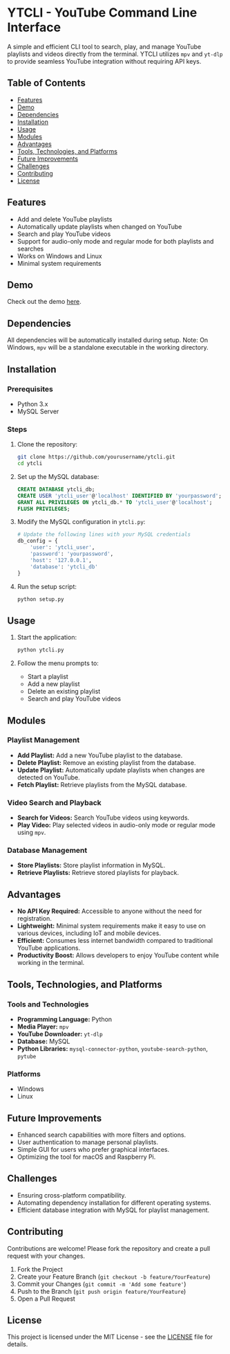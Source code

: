 # YTCLI - YouTube Command Line Interface

A simple and efficient CLI tool to search, play, and manage YouTube playlists and videos directly from the terminal. YTCLI utilizes `mpv` and `yt-dlp` to provide seamless YouTube integration without requiring API keys.

## Table of Contents
- [Features](#features)
- [Demo](#demo)
- [Dependencies](#dependencies)
- [Installation](#installation)
- [Usage](#usage)
- [Modules](#modules)
- [Advantages](#advantages)
- [Tools, Technologies, and Platforms](#tools-technologies-and-platforms)
- [Future Improvements](#future-improvements)
- [Challenges](#challenges)
- [Contributing](#contributing)
- [License](#license)

## Features
- Add and delete YouTube playlists
- Automatically update playlists when changed on YouTube
- Search and play YouTube videos
- Support for audio-only mode and regular mode for both playlists and searches
- Works on Windows and Linux
- Minimal system requirements

## Demo
Check out the demo [here](https://streamable.com/t52l7k).

## Dependencies
All dependencies will be automatically installed during setup. Note: On Windows, `mpv` will be a standalone executable in the working directory.

## Installation

### Prerequisites
- Python 3.x
- MySQL Server

### Steps
1. Clone the repository:
    ```sh
    git clone https://github.com/yourusername/ytcli.git
    cd ytcli
    ```

2. Set up the MySQL database:
    ```sql
    CREATE DATABASE ytcli_db;
    CREATE USER 'ytcli_user'@'localhost' IDENTIFIED BY 'yourpassword';
    GRANT ALL PRIVILEGES ON ytcli_db.* TO 'ytcli_user'@'localhost';
    FLUSH PRIVILEGES;
    ```

3. Modify the MySQL configuration in `ytcli.py`:
    ```python
    # Update the following lines with your MySQL credentials
    db_config = {
        'user': 'ytcli_user',
        'password': 'yourpassword',
        'host': '127.0.0.1',
        'database': 'ytcli_db'
    }
    ```

4. Run the setup script:
    ```sh
    python setup.py
    ```

## Usage
1. Start the application:
    ```sh
    python ytcli.py
    ```

2. Follow the menu prompts to:
   - Start a playlist
   - Add a new playlist
   - Delete an existing playlist
   - Search and play YouTube videos

## Modules

### Playlist Management
- **Add Playlist:** Add a new YouTube playlist to the database.
- **Delete Playlist:** Remove an existing playlist from the database.
- **Update Playlist:** Automatically update playlists when changes are detected on YouTube.
- **Fetch Playlist:** Retrieve playlists from the MySQL database.

### Video Search and Playback
- **Search for Videos:** Search YouTube videos using keywords.
- **Play Video:** Play selected videos in audio-only mode or regular mode using `mpv`.

### Database Management
- **Store Playlists:** Store playlist information in MySQL.
- **Retrieve Playlists:** Retrieve stored playlists for playback.

## Advantages
- **No API Key Required:** Accessible to anyone without the need for registration.
- **Lightweight:** Minimal system requirements make it easy to use on various devices, including IoT and mobile devices.
- **Efficient:** Consumes less internet bandwidth compared to traditional YouTube applications.
- **Productivity Boost:** Allows developers to enjoy YouTube content while working in the terminal.

## Tools, Technologies, and Platforms

### Tools and Technologies
- **Programming Language:** Python
- **Media Player:** `mpv`
- **YouTube Downloader:** `yt-dlp`
- **Database:** MySQL
- **Python Libraries:** `mysql-connector-python`, `youtube-search-python`, `pytube`

### Platforms
- Windows
- Linux

## Future Improvements
- Enhanced search capabilities with more filters and options.
- User authentication to manage personal playlists.
- Simple GUI for users who prefer graphical interfaces.
- Optimizing the tool for macOS and Raspberry Pi.

## Challenges
- Ensuring cross-platform compatibility.
- Automating dependency installation for different operating systems.
- Efficient database integration with MySQL for playlist management.

## Contributing
Contributions are welcome! Please fork the repository and create a pull request with your changes.

1. Fork the Project
2. Create your Feature Branch (`git checkout -b feature/YourFeature`)
3. Commit your Changes (`git commit -m 'Add some feature'`)
4. Push to the Branch (`git push origin feature/YourFeature`)
5. Open a Pull Request

## License
This project is licensed under the MIT License - see the [LICENSE](LICENSE) file for details.
